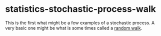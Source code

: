 # statistics-stochastic-process-walk

This is the first what might be a few examples of a stochastic process. A very basic one might be what is some times called a [random walk](https://en.wikipedia.org/wiki/Random_walk).